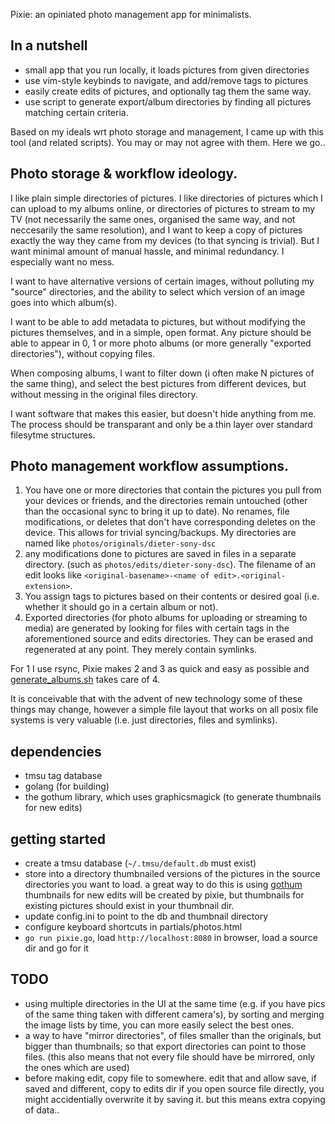 Pixie: an opiniated photo management app for minimalists.

## In a nutshell

* small app that you run locally, it loads pictures from given directories
* use vim-style keybinds to navigate, and add/remove tags to pictures
* easily create edits of pictures, and optionally tag them the same way.
* use script to generate export/album directories by finding all pictures matching certain criteria.


Based on my ideals wrt photo storage and management, I came up with this tool (and related scripts).
You may or may not agree with them.  Here we go..


## Photo storage & workflow ideology.

I like plain simple directories of pictures. I like directories of pictures which I can upload to my albums online, or directories of pictures
to stream to my TV (not necessarily the same ones, organised the same way, and not neccesarily the same resolution), and I want to keep a copy of pictures exactly the way they came from my devices (to that syncing is trivial).
But I want minimal amount of manual hassle, and minimal redundancy.  I especially want no mess.

I want to have alternative versions of certain images, without polluting my "source" directories, and the ability to select which version
of an image goes into which album(s).

I want to be able to add metadata to pictures, but without modifying the pictures themselves, and in a simple, open format.
Any picture should be able to appear in 0, 1 or more photo albums (or more generally "exported directories"), without copying files.

When composing albums, I want to filter down (i often make N pictures of the same thing), and select the best pictures from different devices,
but without messing in the original files directory.

I want software that makes this easier, but doesn't hide anything from me.
The process should be transparant and only be a thin layer over standard filesytme structures.


## Photo management workflow assumptions.


1. You have one or more directories that contain the pictures you pull from your devices or friends, and the directories remain untouched
  (other than the occasional sync to bring it up to date).  No renames, file modifications, or deletes that don't have corresponding deletes on the device.  This allows for trivial syncing/backups.  My directories are named like `photos/originals/dieter-sony-dsc`
2. any modifications done to pictures are saved in files in a separate directory. (such as `photos/edits/dieter-sony-dsc`). The filename of an edit looks like `<original-basename>-<name of edit>.<original-extension>`.
3. You assign tags to pictures based on their contents or desired goal (i.e. whether it should go in a certain album or not).
4. Exported directories (for photo albums for uploading or streaming to media) are generated by looking for files with certain tags in the aforementioned source and edits directories.   They can be erased and regenerated at any point.  They merely contain symlinks.


For 1 I use rsync, Pixie makes 2 and 3 as quick and easy as possible and [generate_albums.sh](https://github.com/Dieterbe/tmsu-helpers) takes care of 4.

It is conceivable that with the advent of new technology some of these things may change, however a simple file layout
that works on all posix file systems is very valuable (i.e. just directories, files and symlinks).

## dependencies

* tmsu tag database
* golang (for building)
* the gothum library, which uses graphicsmagick (to generate thumbnails for new edits)

## getting started 

* create a tmsu database (`~/.tmsu/default.db` must exist)
* store into a directory thumbnailed versions of the pictures in the source directories you want to load. 
  a great way to do this is using [gothum](https://github.com/Dieterbe/gothum)
  thumbnails for new edits will be created by pixie, but thumbnails for existing pictures should exist in your thumbnail dir.
* update config.ini to point to the db and thumbnail directory
* configure keyboard shortcuts in partials/photos.html
* `go run pixie.go`, load `http://localhost:8080` in browser, load a source dir and go for it

## TODO

* using multiple directories in the UI at the same time (e.g. if you have pics of the same thing taken with different camera's),
  by sorting and merging the image lists by time, you can more easily select the best ones.
* a way to have "mirror directories", of files smaller than the originals, but bigger than thumbnails; so that export directories can
  point to those files.  (this also means that not every file should have be mirrored, only the ones which are used)
* before making edit, copy file to somewhere. edit that and allow save, if saved and different, copy to edits dir
if you open source file directly, you might accidentially overwrite it by saving it.
but this means extra copying of data..
